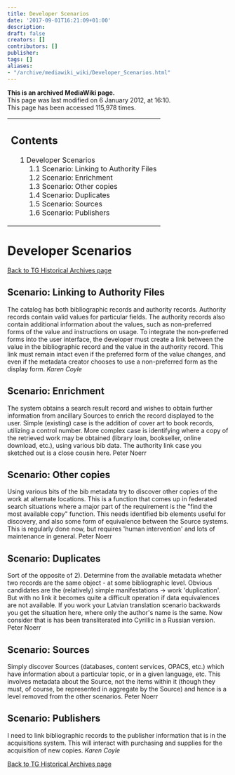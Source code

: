 ```yaml
---
title: Developer Scenarios
date: '2017-09-01T16:21:09+01:00'
description: 
draft: false
creators: []
contributors: []
publisher: 
tags: []
aliases:
- "/archive/mediawiki_wiki/Developer_Scenarios.html"
---
```


 **This is an archived MediaWiki page.**  
This page was last modified on 6 January 2012, at 16:10.  
This page has been accessed 115,978 times.

<table id="toc" class="toc">
  <tr>
    <td>
      <div id="toctitle">
        <h2>Contents</h2>
      </div>
      <ul>
        <li class="toclevel-1 tocsection-1">
          <a href="#Developer_Scenarios"><span class="tocnumber">1</span> <span class="toctext">Developer Scenarios</span></a>
          <ul>
            <li class="toclevel-2 tocsection-2"><a href="#Scenario:_Linking_to_Authority_Files"><span class="tocnumber">1.1</span> <span class="toctext">Scenario: Linking to Authority Files</span></a></li>
            <li class="toclevel-2 tocsection-3"><a href="#Scenario:_Enrichment"><span class="tocnumber">1.2</span> <span class="toctext">Scenario: Enrichment</span></a></li>
            <li class="toclevel-2 tocsection-4"><a href="#Scenario:_Other_copies"><span class="tocnumber">1.3</span> <span class="toctext">Scenario: Other copies</span></a></li>
            <li class="toclevel-2 tocsection-5"><a href="#Scenario:_Duplicates"><span class="tocnumber">1.4</span> <span class="toctext">Scenario: Duplicates</span></a></li>
            <li class="toclevel-2 tocsection-6"><a href="#Scenario:_Sources"><span class="tocnumber">1.5</span> <span class="toctext">Scenario: Sources</span></a></li>
            <li class="toclevel-2 tocsection-7"><a href="#Scenario:_Publishers"><span class="tocnumber">1.6</span> <span class="toctext">Scenario: Publishers</span></a></li>
          </ul>
        </li>
      </ul>
    </td>
  </tr>
</table>

# Developer Scenarios 

[Back to TG Historical Archives page](/archive/mediawiki_wiki/DCMI/RDA_Task_Group_Historical_Archives)

## Scenario: Linking to Authority Files 

The catalog has both bibliographic records and authority records. Authority records contain valid values for particular fields. The authority records also contain additional information about the values, such as non-preferred forms of the value and instructions on usage. To integrate the non-preferred forms into the user interface, the developer must create a link between the value in the bibliographic record and the value in the authority record. This link must remain intact even if the preferred form of the value changes, and even if the metadata creator chooses to use a non-preferred form as the display form. _Karen Coyle_

## Scenario: Enrichment 

The system obtains a search result record and wishes to obtain further information from ancillary Sources to enrich the record displayed to the user. Simple (existing) case is the addition of cover art to book records, utilizing a control number. More complex case is identifying where a copy of the retrieved work may be obtained (library loan, bookseller, online download, etc.), using various bib data. The authority link case you sketched out is a close cousin here. Peter Noerr

## Scenario: Other copies 

Using various bits of the bib metadata try to discover other copies of the work at alternate locations. This is a function that comes up in federated search situations where a major part of the requirement is the "find the most available copy" function. This needs identified bib elements useful for discovery, and also some form of equivalence between the Source systems. This is regularly done now, but requires 'human intervention' and lots of maintenance in general. Peter Noerr

## Scenario: Duplicates 

Sort of the opposite of 2). Determine from the available metadata whether two records are the same object - at some bibliographic level. Obvious candidates are the (relatively) simple manifestations -> work 'duplication'. But with no link it becomes quite a difficult operation if data equivalences are not available. If you work your Latvian translation scenario backwards you get the situation here, where only the author's name is the same. Now consider that is has been transliterated into Cyrillic in a Russian version. Peter Noerr

## Scenario: Sources 

Simply discover Sources (databases, content services, OPACS, etc.) which have information about a particular topic, or in a given language, etc. This involves metadata about the Source, not the items within it (though they must, of course, be represented in aggregate by the Source) and hence is a level removed from the other scenarios. Peter Noerr

## Scenario: Publishers 

I need to link bibliographic records to the publisher information that is in the acquisitions system. This will interact with purchasing and supplies for the acquisition of new copies. _Karen Coyle_

[Back to TG Historical Archives page](/archive/mediawiki_wiki/DCMI/RDA_Task_Group_Historical_Archives)

